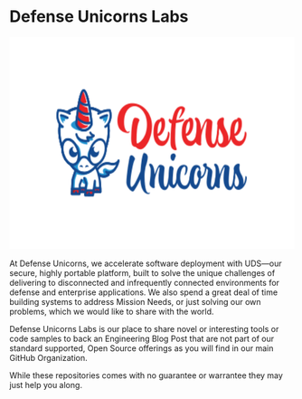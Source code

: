 # Defense Unicorns Labs

<img src="./assets/defense_unicorns_stacked_logo.svg" width="600px" height="375" />

At Defense Unicorns, we accelerate software deployment with UDS—our secure,
highly portable platform, built to solve the unique challenges of delivering to
disconnected and infrequently connected environments for defense and enterprise
applications. We also spend a great deal of time building systems to address
Mission Needs, or just solving our own problems, which we would like to share
with the world.

Defense Unicorns Labs is our place to share novel or interesting tools or code
samples to back an Engineering Blog Post that are not part of our standard
supported, Open Source offerings as you will find in our main GitHub
Organization.

While these repositories comes with no guarantee or warrantee they may just help
you along.